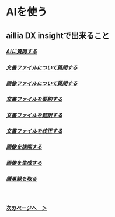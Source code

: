 # AIを使う


## aillia DX insightで出来ること
##### [AIに質問する](AskToAI.md) 

##### [文書ファイルについて質問する](DocumentFile.md)

##### [画像ファイルについて質問する](AskAboutImage.md)

##### [文書ファイルを要約する](SummarizeDocument.md)

##### [文書ファイルを翻訳する](Translation.md)

##### [文書ファイルを校正する](Proofread.md)

##### [画像を検索する](SearchImage.md) 

##### [画像を生成する](GenerateImage.md) 

##### [議事録を取る](Recording.md)

<br>

#### [次のページへ&emsp;＞](AskToAI.md)